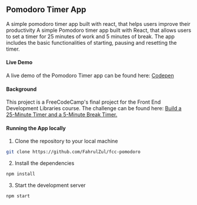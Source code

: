 ## Pomodoro Timer App

A simple pomodoro timer app built with react, that helps users improve their productivity A simple Pomodoro timer app built with React, that allows users to set a timer for 25 minutes of work and 5 minutes of break. The app includes the basic functionalities of starting, pausing and resetting the timer.

#### Live Demo

A live demo of the Pomodoro Timer app can be found here: [Codepen](https://codepen.io/FahrulZul/pen/gOjMBNR)

#### Background

This project is a FreeCodeCamp's final project for the Front End Development Libraries course. The challenge can be found here: [Build a 25-Minute Timer and a 5-Minute Break Timer.](https://www.freecodecamp.org/learn/front-end-development-libraries/front-end-development-libraries-projects/build-a-25--5-clock)

#### Running the App locally

1. Clone the repository to your local machine

```sh
git clone https://github.com/FahrulZul/fcc-pomodoro
```

2. Install the dependencies

```sh
npm install
```

3. Start the development server

```sh
npm start
```
